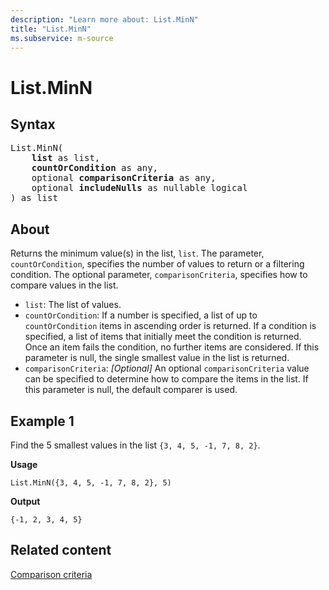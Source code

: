 ```yaml
---
description: "Learn more about: List.MinN"
title: "List.MinN"
ms.subservice: m-source
---
```

# List.MinN

## Syntax

<pre>
List.MinN(
    <b>list</b> as list,
    <b>countOrCondition</b> as any,
    optional <b>comparisonCriteria</b> as any,
    optional <b>includeNulls</b> as nullable logical
) as list
</pre>
  
## About

Returns the minimum value(s) in the list, `list`. The parameter, `countOrCondition`, specifies the number of values to return or a filtering condition. The optional parameter, `comparisonCriteria`, specifies how to compare values in the list.

* `list`: The list of values.
* `countOrCondition`: If a number is specified, a list of up to `countOrCondition` items in ascending order is returned. If a condition is specified, a list of items that initially meet the condition is returned. Once an item fails the condition, no further items are considered. If this parameter is null, the single smallest value in the list is returned.
* `comparisonCriteria`: _[Optional]_ An optional `comparisonCriteria` value can be specified to determine how to compare the items in the list. If this parameter is null, the default comparer is used.

## Example 1

Find the 5 smallest values in the list `{3, 4, 5, -1, 7, 8, 2}`.

**Usage**

```powerquery-m
List.MinN({3, 4, 5, -1, 7, 8, 2}, 5)
```

**Output**

`{-1, 2, 3, 4, 5}`

## Related content

[Comparison criteria](list-functions.md#comparison-criteria)
